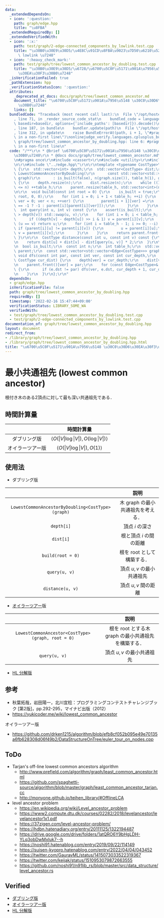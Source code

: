 ```yaml
---
data:
  _extendedDependsOn:
  - icon: ':question:'
    path: graph/edge.hpp
    title: "\u8FBA"
  _extendedRequiredBy: []
  _extendedVerifiedWith:
  - icon: ':x:'
    path: test/graph/2-edge-connected_components_by_lowlink.test.cpp
    title: "\u30B0\u30E9\u30D5/\u4E8C\u91CD\u8FBA\u9023\u7D50\u6210\u5206\u5206\u89E3\
      \ lowlink \u7248"
  - icon: ':heavy_check_mark:'
    path: test/graph/tree/lowest_common_ancestor_by_doubling.test.cpp
    title: "\u30B0\u30E9\u30D5/\u6728/\u6700\u5C0F\u5171\u901A\u7956\u5148 \u30C0\u30D6\
      \u30EA\u30F3\u30B0\u7248"
  _isVerificationFailed: true
  _pathExtension: hpp
  _verificationStatusIcon: ':question:'
  attributes:
    _deprecated_at_docs: docs/graph/tree/lowest_common_ancestor.md
    document_title: "\u6700\u5C0F\u5171\u901A\u7956\u5148 \u30C0\u30D6\u30EA\u30F3\
      \u30B0\u7248"
    links: []
  bundledCode: "Traceback (most recent call last):\n  File \"/opt/hostedtoolcache/Python/3.10.4/x64/lib/python3.10/site-packages/onlinejudge_verify/documentation/build.py\"\
    , line 71, in _render_source_code_stat\n    bundled_code = language.bundle(stat.path,\
    \ basedir=basedir, options={'include_paths': [basedir]}).decode()\n  File \"/opt/hostedtoolcache/Python/3.10.4/x64/lib/python3.10/site-packages/onlinejudge_verify/languages/cplusplus.py\"\
    , line 187, in bundle\n    bundler.update(path)\n  File \"/opt/hostedtoolcache/Python/3.10.4/x64/lib/python3.10/site-packages/onlinejudge_verify/languages/cplusplus_bundle.py\"\
    , line 312, in update\n    raise BundleErrorAt(path, i + 1, \"#pragma once found\
    \ in a non-first line\")\nonlinejudge_verify.languages.cplusplus_bundle.BundleErrorAt:\
    \ graph/tree/lowest_common_ancestor_by_doubling.hpp: line 6: #pragma once found\
    \ in a non-first line\n"
  code: "/**\r\n * @brief \u6700\u5C0F\u5171\u901A\u7956\u5148 \u30C0\u30D6\u30EA\u30F3\
    \u30B0\u7248\r\n * @docs docs/graph/tree/lowest_common_ancestor.md\r\n */\r\n\r\
    \n#pragma once\r\n#include <cassert>\r\n#include <utility>\r\n#include <vector>\r\
    \n\r\n#include \"../edge.hpp\"\r\n\r\ntemplate <typename CostType>\r\nstruct LowestCommonAncestorByDoubling\
    \ {\r\n  std::vector<int> depth;\r\n  std::vector<CostType> dist;\r\n\r\n  explicit\
    \ LowestCommonAncestorByDoubling(\r\n      const std::vector<std::vector<Edge<CostType>>>&\
    \ graph)\r\n      : is_built(false), n(graph.size()), table_h(1), graph(graph)\
    \ {\r\n    depth.resize(n);\r\n    dist.resize(n);\r\n    while ((1 << table_h)\
    \ <= n) ++table_h;\r\n    parent.resize(table_h, std::vector<int>(n));\r\n  }\r\
    \n\r\n  void build(const int root = 0) {\r\n    is_built = true;\r\n    dfs(-1,\
    \ root, 0, 0);\r\n    for (int i = 0; i + 1 < table_h; ++i) {\r\n      for (int\
    \ ver = 0; ver < n; ++ver) {\r\n        parent[i + 1][ver] =\r\n            (parent[i][ver]\
    \ == -1 ? -1 : parent[i][parent[i][ver]]);\r\n      }\r\n    }\r\n  }\r\n\r\n\
    \  int query(int u, int v) const {\r\n    assert(is_built);\r\n    if (depth[u]\
    \ > depth[v]) std::swap(u, v);\r\n    for (int i = 0; i < table_h; ++i) {\r\n\
    \      if ((depth[v] - depth[u]) >> i & 1) v = parent[i][v];\r\n    }\r\n    if\
    \ (u == v) return u;\r\n    for (int i = table_h - 1; i >= 0; --i) {\r\n     \
    \ if (parent[i][u] != parent[i][v]) {\r\n        u = parent[i][u];\r\n       \
    \ v = parent[i][v];\r\n      }\r\n    }\r\n    return parent.front()[u];\r\n \
    \ }\r\n\r\n  CostType distance(const int u, const int v) const {\r\n    assert(is_built);\r\
    \n    return dist[u] + dist[v] - dist[query(u, v)] * 2;\r\n  }\r\n\r\n private:\r\
    \n  bool is_built;\r\n  const int n;\r\n  int table_h;\r\n  std::vector<std::vector<int>>\
    \ parent;\r\n  const std::vector<std::vector<Edge<CostType>>> graph;\r\n\r\n \
    \ void dfs(const int par, const int ver, const int cur_depth,\r\n           const\
    \ CostType cur_dist) {\r\n    depth[ver] = cur_depth;\r\n    dist[ver] = cur_dist;\r\
    \n    parent.front()[ver] = par;\r\n    for (const Edge<CostType>& e : graph[ver])\
    \ {\r\n      if (e.dst != par) dfs(ver, e.dst, cur_depth + 1, cur_dist + e.cost);\r\
    \n    }\r\n  }\r\n};\r\n"
  dependsOn:
  - graph/edge.hpp
  isVerificationFile: false
  path: graph/tree/lowest_common_ancestor_by_doubling.hpp
  requiredBy: []
  timestamp: '2022-02-16 15:47:44+09:00'
  verificationStatus: LIBRARY_SOME_WA
  verifiedWith:
  - test/graph/tree/lowest_common_ancestor_by_doubling.test.cpp
  - test/graph/2-edge-connected_components_by_lowlink.test.cpp
documentation_of: graph/tree/lowest_common_ancestor_by_doubling.hpp
layout: document
redirect_from:
- /library/graph/tree/lowest_common_ancestor_by_doubling.hpp
- /library/graph/tree/lowest_common_ancestor_by_doubling.hpp.html
title: "\u6700\u5C0F\u5171\u901A\u7956\u5148 \u30C0\u30D6\u30EA\u30F3\u30B0\u7248"
---
```

# 最小共通祖先 (lowest common ancestor)

根付き木のある2頂点に対して最も深い共通祖先である．


## 時間計算量

||時間計算量|
|:--:|:--:|
|ダブリング版|$\langle O(\lvert V \rvert \log{\lvert V \rvert}), O(\log{\lvert V \rvert}) \rangle$|
|オイラーツアー版|$\langle O(\lvert V \rvert \log{\lvert V \rvert}), O(1) \rangle$|


## 使用法

- ダブリング版

||説明|
|:--:|:--:|
|`LowestCommonAncestorByDoubling<CostType>(graph)`|木 $\mathrm{graph}$ の最小共通祖先を考える．|
|`depth[i]`|頂点 $i$ の深さ|
|`dist[i]`|根と頂点 $i$ の間の距離|
|`build(root = 0)`|根を $\mathrm{root}$ として構築する．|
|`query(u, v)`|頂点 $u, v$ の最小共通祖先|
|`distance(u, v)`|頂点 $u, v$ 間の距離|

- [オイラーツアー](euler_tour.md)版

||説明|
|:--:|:--:|
|`LowestCommonAncestor<CostType>(graph, root = 0)`|根を $\mathrm{root}$ とする木 $\mathrm{graph}$ の最小共通祖先を構築する．|
|`query(u, v)`|頂点 $u, v$ の最小共通祖先|

- [HL 分解版](heavy-light_decomposition.md)


## 参考

- 秋葉拓哉，岩田陽一，北川宜稔：プログラミングコンテストチャレンジブック \[第2版\]，pp.292-295，マイナビ出版（2012）
- https://yukicoder.me/wiki/lowest_common_ancestor

オイラーツアー版
- https://github.com/drken1215/algorithm/blob/efb8cf052b095e49e70135a6fb628308d06f49b2/DataStructureOnTree/euler_tour_on_nodes.cpp


## ToDo

- Tarjan's off-line lowest common ancestors algorithm
  - http://www.prefield.com/algorithm/graph/least_common_ancestor.html
  - https://github.com/spaghetti-source/algorithm/blob/master/graph/least_common_ancestor_tarjan.cc
  - http://monyone.github.io/teihen_library/#OfflineLCA
- level ancestor problem
  - https://en.wikipedia.org/wiki/Level_ancestor_problem
  - https://www2.compute.dtu.dk/courses/02282/2018/levelancestor/levelancestor1x1.pdf
  - https://37zigen.com/level-ancestor-problem/
  - https://hdbn.hatenadiary.org/entry/20111125/1322194487
  - https://drive.google.com/drive/folders/1atQRO6Y9bHgLDH-YLq3obDwMxIuk7--h
  - https://noshi91.hatenablog.com/entry/2019/09/22/114149
  - https://suisen-kyopro.hatenablog.com/entry/2022/04/04/043452
  - https://twitter.com/GauravML/status/1415073033522319367
  - https://twitter.com/keijak/status/1510953079872663555
  - https://github.com/noshi91/n91lib_rs/blob/master/src/data_structure/level_ancestor.rs


## Verified

- [ダブリング版](https://onlinejudge.u-aizu.ac.jp/solutions/problem/GRL_5_C/review/4084783/emthrm/C++14)
- [オイラーツアー版](https://onlinejudge.u-aizu.ac.jp/solutions/problem/2667/review/4084875/emthrm/C++14)
- [HL 分解版](https://onlinejudge.u-aizu.ac.jp/solutions/problem/GRL_5_C/review/4093404/emthrm/C++14)
